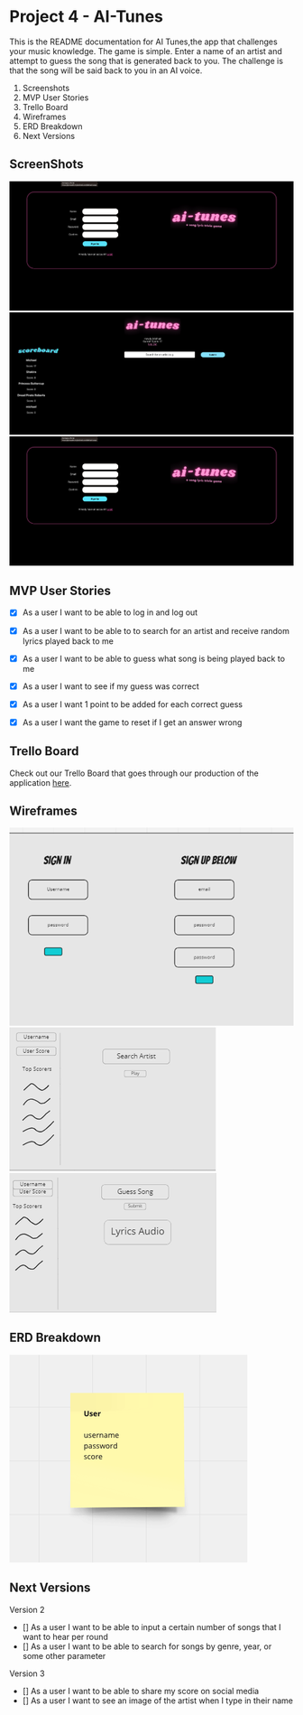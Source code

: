 Project 4 - AI-Tunes
==============================

This is the README documentation for AI Tunes,the app that challenges your music knowledge.  The game is simple. Enter a name of an artist and attempt to guess the song that is generated back to you. The challenge is that the song will be said back to you in an AI voice.

1. Screenshots
2. MVP User Stories
4. Trello Board
5. Wireframes
6. ERD Breakdown 
7. Next Versions 

ScreenShots
---------------
![AuthPage](/images/AuthPage.png)
![HomePage](/images/HomePage.png)
![Artist First Search](/images/AuthPage.png)

MVP User Stories
----------------

- [X] As a user I want to be able to log in and log out
- [X] As a user I want to be able to to search for an artist and receive random lyrics played back to me
- [X] As a user I want to be able to guess what song is being played back to me
- [X] As a user I want to see if my guess was correct
- [X] As a user I want 1 point to be added for each correct guess
- [X] As a user I want the game to reset if I get an answer wrong




Trello Board
----------------------

Check out our Trello Board that goes through our production of the application [here](https://trello.com/b/Jf2M0dJA/hold-me-closer-tony-danza). 


Wireframes
-----------------
![Sign Up Page](/images/sign-up_sign-in_AI-Tunes.png)
![Home Page](/images/Game_HomePage-AI-Tunes.png)
![Game Play Page](/images/Game_Play_Page-AI-Tunes.png)

ERD Breakdown 
---------------------
![AI-Tunes ERD](/images/ERD_AI_tunes.png)


Next Versions
-------------

Version 2 
- [] As a user I want to be able to input a certain number of songs that I want to hear per round
- [] As a user I want to be able to search for songs by genre, year, or some other parameter


Version 3

- [] As a user I want to be able to share my score on social media
- [] As a user I want to see an image of the artist when I type in their name

